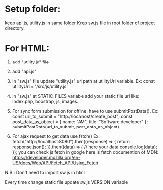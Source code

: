 # Setup folder:
keep api.js, utility.js in same folder
Keep sw.js file in root folder of project directory.

# For HTML:
1. add "utility.js" file
2. add "api.js"
3. in "sw.js" file update "utility.js" url path at utilityUrl variable. Ex: const utilityUrl = '/src/js/utility.js'
4. in "sw.js" at STATIC_FILES variable add your static file url like: index.php, boostrap, js, images.
5. For sync form submission for offline. have to use submitPostData().
Ex:
const url_to_submit = "http://localhost/create_post";
const post_data_as_object = { name: "AM", title: "Software developer" };
submitPostData(url_to_submit, post_data_as_object)

6. For ajax request to get data use fetch()
Ex:
fetch("http://localhost:8080").then((response) => {
	return response.json();
}).then((data) => {
	// here your data
	console.log(data); 
});
you can check js fetch in google
here is fetch documention of MDN: https://developer.mozilla.org/en-US/docs/Web/API/Fetch_API/Using_Fetch

N.B.: Don't need to import sw.js in html

Every time change static file update sw.js VERSION variable
